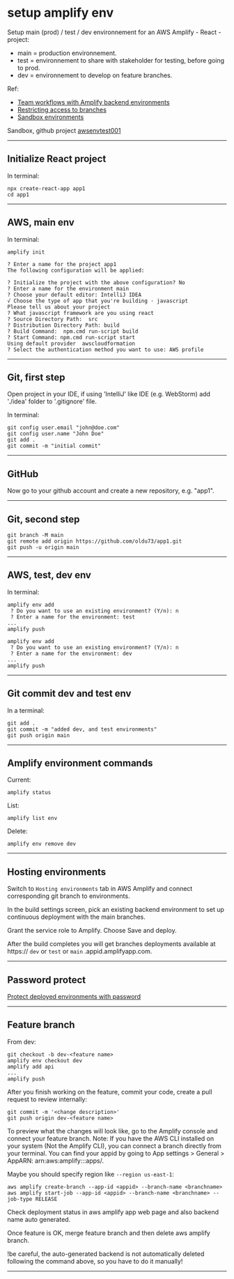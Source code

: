 # setup amplify env

Setup main (prod) / test / dev environnement for an AWS Amplify - React - project:

- main = production environnement.  
- test = environnement to share with stakeholder for testing, before going to prod.  
- dev = environnement to develop on feature branches.

Ref:

- [Team workflows with Amplify backend environments](https://docs.aws.amazon.com/amplify/latest/userguide/team-workflows-with-amplify-cli-backend-environments.html)  
- [Restricting access to branches](https://docs.aws.amazon.com/amplify/latest/userguide/access-control.html)  
- [Sandbox environments](https://docs.amplify.aws/javascript/tools/cli/teams/sandbox/)

Sandbox, github project [awsenvtest001](https://github.com/oldu73/awsenvtest001)

---

## Initialize React project

In terminal:

```console
npx create-react-app app1
cd app1
```

---

## AWS, main env

In terminal:

```console
amplify init

? Enter a name for the project app1
The following configuration will be applied:

? Initialize the project with the above configuration? No
? Enter a name for the environment main
? Choose your default editor: IntelliJ IDEA
√ Choose the type of app that you're building · javascript
Please tell us about your project
? What javascript framework are you using react
? Source Directory Path:  src
? Distribution Directory Path: build
? Build Command:  npm.cmd run-script build
? Start Command: npm.cmd run-script start
Using default provider  awscloudformation
? Select the authentication method you want to use: AWS profile
```

---

## Git, first step

Open project in your IDE, if using 'IntelliJ' like IDE (e.g. WebStorm) add './idea' folder to '.gitignore' file.

In terminal:

```console
git config user.email "john@doe.com"
git config user.name "John Doe"
git add .
git commit -m "initial commit"
```

---

## GitHub

Now go to your github account and create a new repository, e.g. "app1".

---

## Git, second step

```console
git branch -M main
git remote add origin https://github.com/oldu73/app1.git
git push -u origin main
```

---

## AWS, test, dev env

In terminal:

```console
amplify env add
 ? Do you want to use an existing environment? (Y/n): n
 ? Enter a name for the environment: test
...
amplify push

amplify env add
 ? Do you want to use an existing environment? (Y/n): n
 ? Enter a name for the environment: dev
...
amplify push
```

---

## Git commit dev and test env

In a terminal:

```console
git add .
git commit -m "added dev, and test environments"
git push origin main
```

---

## Amplify environment commands

Current:

```console
amplify status
```

List:

```console
amplify list env
```

Delete:

```console
amplify env remove dev
```

---

## Hosting environments

Switch to `Hosting environments` tab in AWS Amplify and connect corresponding git branch to environments.

In the build settings screen, pick an existing backend environment to set up continuous deployment with the main branches.

Grant the service role to Amplify. Choose Save and deploy.

After the build completes you will get branches deployments available at https:// `dev` or `test` or `main` .appid.amplifyapp.com.

---

## Password protect

[Protect deployed environments with password](https://docs.aws.amazon.com/amplify/latest/userguide/access-control.html)

---

## Feature branch

From dev:

```console
git checkout -b dev-<feature name>
amplify env checkout dev
amplify add api
...
amplify push
```

After you finish working on the feature, commit your code, create a pull request to review internally:

```console
git commit -m '<change description>'
git push origin dev-<feature name>
```

To preview what the changes will look like, go to the Amplify console and connect your feature branch. Note: If you have the AWS CLI installed on your system (Not the Amplify CLI), you can connect a branch directly from your terminal. You can find your appid by going to App settings > General > AppARN: arn:aws:amplify:<region>:<region>:apps/<appid>.

Maybe you should specify region like `--region us-east-1`:

```console
aws amplify create-branch --app-id <appid> --branch-name <branchname>
aws amplify start-job --app-id <appid> --branch-name <branchname> --job-type RELEASE
```

Check deployment status in aws amplify app web page and also backend name auto generated.

Once feature is OK, merge feature branch and then delete aws amplify branch.

!be careful, the auto-generated backend is not automatically deleted following the command above, so you have to do it manually!

---
